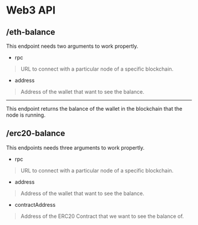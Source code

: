 # Web3 API

## /eth-balance
This endpoint needs two arguments to work propertly.
- rpc
> URL to connect with a particular node of a specific blockchain.
- address
> Address of the wallet that want to see the balance.

---
This endpoint returns the balance of the wallet in the blockchain that the node is running.

## /erc20-balance
This endpoints needs three arguments to work propertly.
- rpc
> URL to connect with a particular node of a specific blockchain.
- address
> Address of the wallet that want to see the balance.
- contractAddress
> Address of the ERC20 Contract that we want to see the balance of.